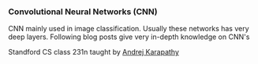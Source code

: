 ### Convolutional Neural Networks (CNN)

CNN mainly used in image classification. Usually these networks has very deep layers. Following blog posts give very in-depth knowledge on CNN's

Standford CS class 231n taught by [Andrej Karapathy](http://cs231n.github.io/)

